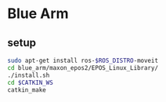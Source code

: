 # Blue Arm
## setup
  ```sh
  sudo apt-get install ros-$ROS_DISTRO-moveit
  cd blue_arm/maxon_epos2/EPOS_Linux_Library/
  ./install.sh
  cd $CATKIN_WS
  catkin_make
  ```

